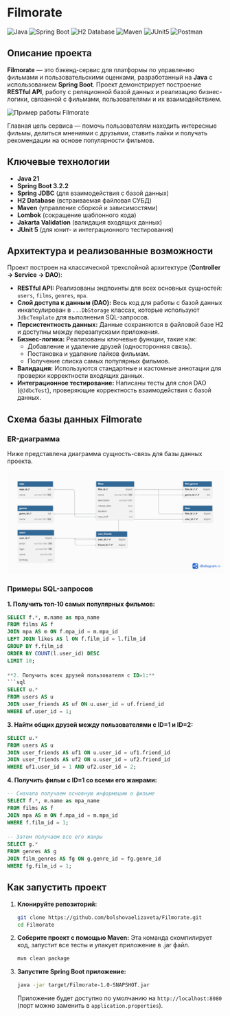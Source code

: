 # Filmorate

![Java](https://img.shields.io/badge/Java-21-orange.svg?style=flat&logo=openjdk&logoColor=white)
![Spring Boot](https://img.shields.io/badge/Spring_Boot-3.2.2-green.svg?style=flat&logo=spring&logoColor=white)
![H2 Database](https://img.shields.io/badge/H2_Database-grey.svg?style=flat&logo=h2&logoColor=white)
![Maven](https://img.shields.io/badge/Maven-blue.svg?style=flat&logo=apache-maven&logoColor=white)
![JUnit5](https://img.shields.io/badge/JUnit-5-blue.svg?style=flat&logo=junit5&logoColor=white)
![Postman](https://img.shields.io/badge/Postman-FF6C37.svg?style=flat&logo=postman&logoColor=white)

## Описание проекта

**Filmorate** — это бэкенд-сервис для платформы по управлению фильмами и пользовательскими оценками, разработанный на **Java** с использованием **Spring Boot**. Проект демонстрирует построение **RESTful API**, работу с реляционной базой данных и реализацию бизнес-логики, связанной с фильмами, пользователями и их взаимодействием.

![Пример работы Filmorate](https://code.s3.yandex.net/Java/Peresborka/10project/Comp-1-3.gif?etag=fdcd9ede1ee1bce2f751a297aa99c6a3)

Главная цель сервиса — помочь пользователям находить интересные фильмы, делиться мнениями с друзьями, ставить лайки и получать рекомендации на основе популярности фильмов.

## Ключевые технологии

*   **Java 21**
*   **Spring Boot 3.2.2**
*   **Spring JDBC** (для взаимодействия с базой данных)
*   **H2 Database** (встраиваемая файловая СУБД)
*   **Maven** (управление сборкой и зависимостями)
*   **Lombok** (сокращение шаблонного кода)
*   **Jakarta Validation** (валидация входящих данных)
*   **JUnit 5** (для юнит- и интеграционного тестирования)

## Архитектура и реализованные возможности

Проект построен на классической трехслойной архитектуре (**Controller -> Service -> DAO**):

*   **RESTful API:** Реализованы эндпоинты для всех основных сущностей: `users`, `films`, `genres`, `mpa`.
*   **Слой доступа к данным (DAO):** Весь код для работы с базой данных инкапсулирован в `...DbStorage` классах, которые используют `JdbcTemplate` для выполнения SQL-запросов.
*   **Персистентность данных:** Данные сохраняются в файловой базе H2 и доступны между перезапусками приложения.
*   **Бизнес-логика:** Реализованы ключевые функции, такие как:
    *   Добавление и удаление друзей (односторонняя связь).
    *   Постановка и удаление лайков фильмам.
    *   Получение списка самых популярных фильмов.
*   **Валидация:** Используются стандартные и кастомные аннотации для проверки корректности входящих данных.
*   **Интеграционное тестирование:** Написаны тесты для слоя DAO (`@JdbcTest`), проверяющие корректность взаимодействия с базой данных.

## Схема базы данных Filmorate

### ER-диаграмма

Ниже представлена диаграмма сущность-связь для базы данных проекта.

![ER-диаграмма базы данных Filmorate](DB_filmorate.png)

### Примеры SQL-запросов

**1. Получить топ-10 самых популярных фильмов:**
```sql
SELECT f.*, m.name as mpa_name
FROM films AS f
JOIN mpa AS m ON f.mpa_id = m.mpa_id
LEFT JOIN likes AS l ON f.film_id = l.film_id
GROUP BY f.film_id
ORDER BY COUNT(l.user_id) DESC
LIMIT 10;

**2. Получить всех друзей пользователя с ID=1:**
```sql
SELECT u.*
FROM users AS u
JOIN user_friends AS uf ON u.user_id = uf.friend_id
WHERE uf.user_id = 1;
```

**3. Найти общих друзей между пользователями с ID=1 и ID=2:**
```sql
SELECT u.*
FROM users AS u
JOIN user_friends AS uf1 ON u.user_id = uf1.friend_id
JOIN user_friends AS uf2 ON u.user_id = uf2.friend_id
WHERE uf1.user_id = 1 AND uf2.user_id = 2;
```

**4. Получить фильм с ID=1 со всеми его жанрами:**
```sql
-- Сначала получаем основную информацию о фильме
SELECT f.*, m.name as mpa_name
FROM films AS f
JOIN mpa AS m ON f.mpa_id = m.mpa_id
WHERE f.film_id = 1;

-- Затем получаем все его жанры
SELECT g.*
FROM genres AS g
JOIN film_genres AS fg ON g.genre_id = fg.genre_id
WHERE fg.film_id = 1;
```  

## Как запустить проект

1.  **Клонируйте репозиторий:**
    ```bash
    git clone https://github.com/bolshovaelizaveta/Filmorate.git
    cd Filmorate
    ```
2.  **Соберите проект с помощью Maven:**
   Эта команда скомпилирует код, запустит все тесты и упакует приложение в .jar файл.
    ```bash
    mvn clean package
    ```
4.  **Запустите Spring Boot приложение:**
    ```bash
    java -jar target/Filmorate-1.0-SNAPSHOT.jar
    ```
    Приложение будет доступно по умолчанию на `http://localhost:8080` (порт можно заменить в `application.properties`).
